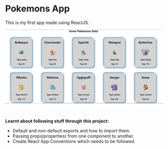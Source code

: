 # Pokemons App

This is my first app made using ReactJS.

![](https://github.com/Nikhil2408/pokemons-app/blob/master/Pokemons-app-screenshot.PNG)

<br>

**Learnt about following stuff through this project:**

* Default and non-default exports and how to import them.
* Passing props(properties) from one component to another.
* Create React App Conventions which needs to be followed.
